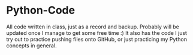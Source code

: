 # Python-Code
 All code written in class, just as a record and backup. Probably will be updated once I manage to get some free time :)
It also has the code I just try out to practice pushing files onto GitHub, or just practicing my Python concepts in general.
